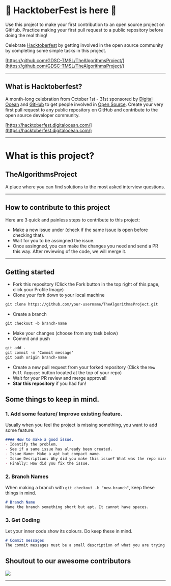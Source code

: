# 🎃 HacktoberFest is here 🎃

Use this project to make your first contribution to an open source project on GitHub. Practice making your first pull request to a public repository before doing the real thing!

Celebrate [Hacktoberfest](https://hacktoberfest.digitalocean.com/) by getting involved in the open source community by completing some simple tasks in this project.


[https://github.com/GDSC-TMSL/TheAlgorithmsProject/](https://github.com/GDSC-TMSL/TheAlgorithmsProject/)

<hr>

## What is Hacktoberfest?
A month-long celebration from October 1st - 31st sponsored by [Digital Ocean](https://hacktoberfest.digitalocean.com/) and [GitHub](https://github.com/blog/2433-celebrate-open-source-this-october-with-hacktoberfest) to get people involved in [Open Source](https://github.com/open-source). Create your very first pull request to any public repository on GitHub and contribute to the open source developer community.

[https://hacktoberfest.digitalocean.com/](https://hacktoberfest.digitalocean.com/)

<hr>

# What is this project?
## TheAlgorithmsProject
A place where you can find solutions to the most asked interview questions.

<hr>

## How to contribute to this project
Here are 3 quick and painless steps to contribute to this project:

* Make a new issue under (check if the same issue is open before checking that).
* Wait for you to be assingned the issue.
* Once assingned, you can make the changes you need and send a PR this way. After reviewing of the code, we will merge it.

<hr>

## Getting started
* Fork this repository (Click the Fork button in the top right of this page, click your Profile Image)
* Clone your fork down to your local machine

```markdown
git clone https://github.com/your-username/TheAlgorithmsProject.git
```

* Create a branch

```markdown
git checkout -b branch-name
```

* Make your changes (choose from any task below)
* Commit and push

```markdown
git add .
git commit -m 'Commit message'
git push origin branch-name
```

* Create a new pull request from your forked repository (Click the `New Pull Request` button located at the top of your repo)
* Wait for your PR review and merge approval!
* __Star this repository__ if you had fun!

## Some things to keep in mind.
### 1. Add some feature/ Improve existing feature.
Usually when you feel the project is missing something, you want to add some feature.

```markdown
#### How to make a good issue.
- Identify the problem.
- See if a same issue has already been created.
- Issue Name: Make a apt but compact name.
- Issue Desription: Why did you make this issue? What was the repo missing.
- Finally: How did you fix the issue.
```

### 2. Branch Names
When making a branch with <code>git checkout -b "new-branch"</code>, keep these things in mind.

```markdown
# Branch Name
Name the branch something short but apt. It cannot have spaces. 
```

### 3. Get Coding
Let your inner code show its colours. Do keep these in mind.

```markdown
# Commit messages
The commit messages must be a small description of what you are trying to fix, add or remove. Its usually around 5-15 words.
```


## Shoutout to our awesome contributors

<a href="https://github.com/GDSC-TMSL/TheAlgorithmsProject/">
  <img src="https://contrib.rocks/image?repo=GDSC-TMSL/TheAlgorithmsProject" />
</a>


<hr>
